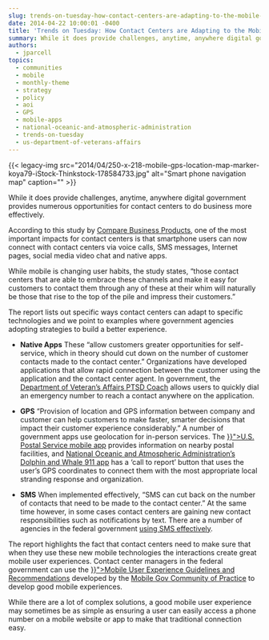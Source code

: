 ```yaml
---
slug: trends-on-tuesday-how-contact-centers-are-adapting-to-the-mobile-user
date: 2014-04-22 10:00:01 -0400
title: 'Trends on Tuesday: How Contact Centers are Adapting to the Mobile User'
summary: While it does provide challenges, anytime, anywhere digital government provides numerous opportunities for contact centers to do business more effectively. According to this study by Compare Business Products, one of the most important impacts for contact centers is that smartphone users can now connect with contact centers via voice calls, SMS messages, Internet pages, social
authors:
  - jparcell
topics:
  - communities
  - mobile
  - monthly-theme
  - strategy
  - policy
  - aoi
  - GPS
  - mobile-apps
  - national-oceanic-and-atmospheric-administration
  - trends-on-tuesday
  - us-department-of-veterans-affairs
---
```


{{< legacy-img src="2014/04/250-x-218-mobile-gps-location-map-marker-koya79-iStock-Thinkstock-178584733.jpg" alt="Smart phone navigation map" caption="" >}}

While it does provide challenges, anytime, anywhere digital government provides numerous opportunities for contact centers to do business more effectively.

<p dir="ltr">
  According to this study by <a href="http://resources.idgenterprise.com/original/AST-0109688_the-impact-of-mobile-on-contact-centers.pdf">Compare Business Products</a>, one of the most important impacts for contact centers is that smartphone users can now connect with contact centers via voice calls, SMS messages, Internet pages, social media video chat and native apps.
</p>

<p dir="ltr">
  While mobile is changing user habits, the study states, “those contact centers that are able to embrace these channels and make it easy for customers to contact them through any of these at their whim will naturally be those that rise to the top of the pile and impress their customers.”
</p>

<p dir="ltr">
  The report lists out specific ways contact centers can adapt to specific technologies and we point to examples where government agencies adopting strategies to build a better experience.
</p>

  * <p dir="ltr">
      <strong>Native Apps</strong> These “allow customers greater opportunities for self-service, which in theory should cut down on the number of customer contacts made to the contact center.” Organizations have developed applications that allow rapid connection between the customer using the application and the contact center agent. In government, the <a href="{{ ref . "2013-06-18-veterans-affairs-ptsd-coach.md" }}">Department of Veteran’s Affairs PTSD Coach</a> allows users to quickly dial an emergency number to reach a contact anywhere on the application.
    </p>

  * <p dir="ltr">
      <strong>GPS</strong> “Provision of location and GPS information between company and customer can help customers to make faster, smarter decisions that impact their customer experience considerably.&#8221; A number of government apps use geolocation for in-person services. The <a href="{{ ref . "2013-05-09-usps-mobile-app-updates.md" >}}">U.S. Postal Service mobile app</a> provides information on nearby postal facilities, and <a href="{{ ref . "2013-10-24-dolphin-and-whale-apps-from-noaa-fisheries.md" }}">National Oceanic and Atmospheric Administration&#8217;s Dolphin and Whale 911 app</a> has a ‘call to report’ button that uses the user’s GPS coordinates to connect them with the most appropriate local stranding response and organization.
    </p>

  * <p dir="ltr">
      <strong>SMS</strong> When implemented effectively, &#8220;SMS can cut back on the number of contacts that need to be made to the contact center.&#8221; At the same time however, in some cases contact centers are gaining new contact responsibilities such as notifications by text. There are a number of agencies in the federal government <a href="{{ ref . "2012-08-21-sms-or-short-message-service.md" }}">using SMS effectively</a>.
    </p>

<p dir="ltr">
  The report highlights the fact that contact centers need to make sure that when they use these new mobile technologies the interactions create great mobile user experiences. Contact center managers in the federal government can use the <a href="{{ ref . "mobile-user-experience-guidelines-and-recommendations.md" >}}">Mobile User Experience Guidelines and Recommendations</a> developed by the <a title="Mobile" href="{{ ref . "mobilegov.md" }}">Mobile Gov Community of Practice</a> to develop good mobile experiences.
</p>

While there are a lot of complex solutions, a good mobile user experience may sometimes be as simple as ensuring a user can easily access a phone number on a mobile website or app to make that traditional connection easy.
